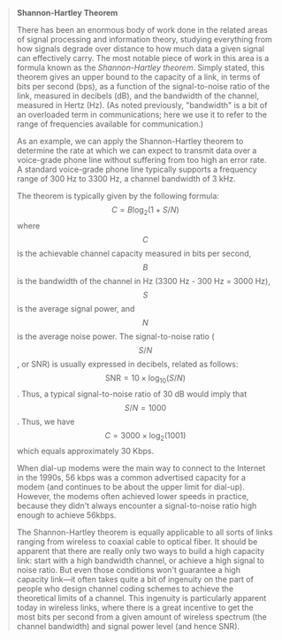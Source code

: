 <!--- [!Note|style:flat|label:Shannon-Hartley Theorem|iconVisibility:hidden] --->
> **Shannon-Hartley Theorem**
>
> There has been an enormous body of work done in the related areas of 
> signal processing and information theory, studying everything from how 
> signals degrade over distance to how much data a given signal can 
> effectively carry. The most notable piece of work in this area is a 
> formula known as the *Shannon-Hartley theorem*. Simply stated,
> this theorem gives an upper bound to the capacity of a link, in terms 
> of bits per second (bps), as a function of the signal-to-noise ratio 
> of the link, measured in decibels (dB), and the bandwidth of the 
> channel, measured in Hertz (Hz). (As noted previously, "bandwidth" is 
> a bit of an overloaded term in communications; here we use it to refer 
> to the range of frequencies available for communication.) 
> 
> As an example, we can apply the Shannon-Hartley theorem to determine 
> the rate at which we can expect to transmit data over a voice-grade 
> phone line without suffering from too high an error rate. A standard 
> voice-grade phone line typically supports a frequency range of 300 Hz 
> to 3300 Hz, a channel bandwidth of 3 kHz. 
> 
> The theorem is typically given by the following formula:
> $$C = B \log_2 (1 + S/N)$$ where $$C$$ is the achievable channel 
> capacity measured in bits per second, $$B$$ is the bandwidth of the 
> channel in Hz (3300 Hz - 300 Hz = 3000 Hz), $$S$$ is the average 
> signal power, and $$N$$ is the 
> average noise power. The signal-to-noise ratio ($$S/N$$, or SNR) is 
> usually expressed in decibels, related as follows:
> $$\mathsf{SNR} = 10 \times \log_{10}(S/N)$$. Thus, a typical 
> signal-to-noise ratio of 30 dB would imply that $$S/N = 1000$$. 
> Thus, we have $$C = 3000 \times \log_2(1001)$$ which equals 
> approximately 30 Kbps. 
> 
> When dial-up modems were the main way to connect to the Internet in 
> the 1990s, 56 kbps was a common advertised capacity for a modem (and 
> continues to be about the upper limit for dial-up). However, the 
> modems often achieved lower speeds in practice, because they didn't 
> always encounter a signal-to-noise ratio high enough to achieve 
> 56kbps. 
> 
> The Shannon-Hartley theorem is equally applicable to all sorts of 
> links ranging from wireless to coaxial cable to optical fiber. It 
> should be apparent that there are really only two ways to build a high 
> capacity link: start with a high bandwidth channel, or achieve a high 
> signal to noise ratio. But even those 
> conditions won't guarantee a high capacity link—it often takes quite 
> a bit of ingenuity on the part of people who design channel coding 
> schemes to achieve the theoretical limits of a channel. This ingenuity 
> is particularly apparent today in wireless links, where there is a 
> great incentive to get the most bits per second from a given amount of 
> wireless spectrum (the channel bandwidth) and signal power level (and 
> hence SNR). 
